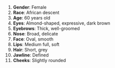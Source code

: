 1. **Gender**: Female
2. **Race**: African descent
3. **Age**: 60 years old
4. **Eyes**: Almond-shaped, expressive, dark brown
5. **Eyebrows**: Thick, well-groomed
6. **Nose**: Broad, delicate
7. **Face**: Oval, smooth
8. **Lips**: Medium full, soft
9. **Hair**: Short, grey
10. **Jawline**: Defined
11. **Cheeks**: Slightly rounded